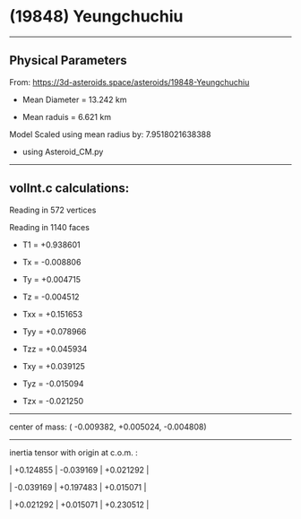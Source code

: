# (19848) Yeungchuchiu

---
Physical Parameters
---

From: https://3d-asteroids.space/asteroids/19848-Yeungchuchiu

- Mean Diameter = 13.242 km

- Mean raduis = 6.621 km

Model Scaled using mean radius by:  7.9518021638388

 - using Asteroid_CM.py



---
volInt.c calculations:
---

Reading in 572 vertices

Reading in 1140 faces

- T1 =              +0.938601

- Tx =              -0.008806
- Ty =              +0.004715
- Tz =              -0.004512

- Txx =             +0.151653
- Tyy =             +0.078966
- Tzz =             +0.045934

- Txy =             +0.039125
- Tyz =             -0.015094
- Tzx =             -0.021250

---

center of mass:  (   -0.009382,   +0.005024,   -0.004808)

---

inertia tensor with origin at c.o.m. :

|  +0.124855    |    -0.039169     |   +0.021292  |

|  -0.039169    |    +0.197483     |   +0.015071  |

|  +0.021292    |    +0.015071     |   +0.230512  |